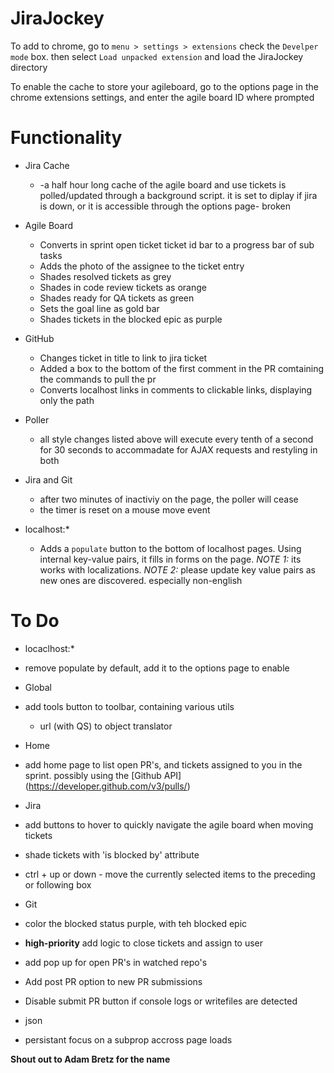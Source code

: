 JiraJockey
==========

To add to chrome, go to `menu > settings > extensions` check the `Develper mode` box. then  select `Load unpacked extension` and load the JiraJockey directory

To enable the cache to store your agileboard, go to the options page in the chrome extensions settings, and enter the agile board ID where prompted

Functionality
=============

* Jira Cache
  * -a half hour long cache of the agile board and use tickets is polled/updated through a background script. it is set to diplay if jira is down, or it is accessible through the options page- broken

* Agile Board
  * Converts in sprint open ticket ticket id bar to a progress bar of sub tasks
  * Adds the photo of the assignee to the ticket entry
  * Shades resolved tickets as grey
  * Shades in code review tickets as orange
  * Shades ready for QA tickets as green
  * Sets the goal line as gold bar
  * Shades tickets in the blocked epic as purple
 
* GitHub
  * Changes ticket in title to link to jira ticket 
  * Added a box to the bottom of the first comment in the PR comtaining the commands to pull the pr
  * Converts localhost links in comments to clickable links, displaying only the path
 
* Poller
  * all style changes listed above will execute every tenth of a second for 30 seconds to accommadate for AJAX requests and restyling in both

* Jira and Git
  * after two minutes of inactiviy on the page, the poller will cease
  * the timer is reset on a mouse move event

* localhost:*
  * Adds a `populate` button to the bottom of localhost pages. Using internal key-value pairs, it fills in forms on the page. _NOTE 1:_ its works with localizations. _NOTE 2:_ please update key value pairs as new ones are discovered. especially non-english

To Do
=====

* locaclhost:*
 * remove populate by default, add it to the options page to enable 
 
* Global
 * add tools button to toolbar, containing various utils
    * url (with QS) to object translator

* Home
 * add home page to list open PR's, and tickets assigned to you in the sprint. possibly using the [Github API] (https://developer.github.com/v3/pulls/)

* Jira
 * add buttons to hover to quickly navigate the agile board when moving tickets
 * shade tickets with 'is blocked by' attribute
 * ctrl + up or down - move the currently selected items to the preceding or following box

* Git
 * color the blocked status purple, with teh blocked epic
 * __high-priority__ add logic to close tickets and assign to user
 * add pop up for open PR's in watched repo's 
 * Add post PR option to new PR submissions
 * Disable submit PR button if console logs or writefiles are detected

* json
 * persistant focus on a subprop accross page loads


**Shout out to Adam Bretz for the name**
